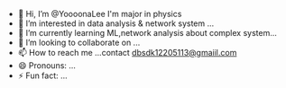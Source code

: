 - 👋 Hi, I’m @YoooonaLee I'm major in physics
- 👀 I’m interested in data analysis & network system ...
- 🌱 I’m currently learning ML,network analysis about complex system...
- 💞️ I’m looking to collaborate on ...
- 📫 How to reach me ...contact dbsdk12205113@gmaiil.com
- 😄 Pronouns: ... 
- ⚡ Fun fact: ...

<!---
YoooonaLee/YoooonaLee is a ✨ special ✨ repository because its `README.md` (this file) appears on your GitHub profile.
You can click the Preview link to take a look at your changes.
--->
